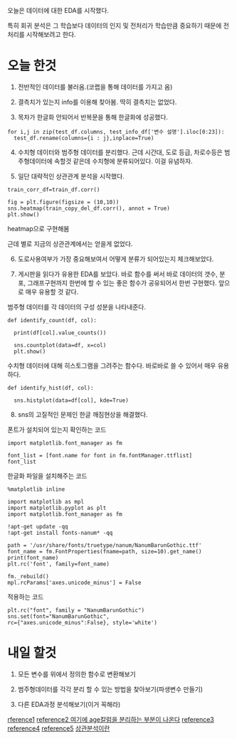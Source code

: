 오늘은 데이터에 대한 EDA를 시작했다.

특히 회귀 분석은 그 학습보다 데이터의 인지 및 전처리가 학습만큼 중요하기 때문에 전처리를 시작해보려고 한다.

# 오늘 한것
1. 전반적인 데이터를 불러옴.(코랩을 통해 데이터를 가지고 옴)

2. 결측치가 있는지 info를 이용해 찾아봄. 딱히 결측치는 없었다.

3. 목차가 한글화 안되어서 반복문을 통해 한글화에 성공했다.

```
for i,j in zip(test_df.columns, test_info_df['변수 설명'].iloc[0:23]):
  test_df.rename(columns={i : j},inplace=True)
```

4. 수치형 데이터와 범주형 데이터를 분리했다. 근데 시간대, 도로 등급, 차로수등은 범주형데이터에 속할것 같은데 수치형에 분류되어있다. 이걸 유념하자.

5. 일단 대략적인 상관관계 분석을 시작했다. 

```
train_corr_df=train_df.corr()
```


```
fig = plt.figure(figsize = (10,10))
sns.heatmap(train_copy_del_df.corr(), annot = True)
plt.show()

```
heatmap으로 구현해봄

근데 별로 지금의 상관관계에서는 얻을게 없었다.

6. 도로사용여부가 가장 중요해보여서 어떻게 분류가 되어있는지 체크해보았다. 

7. 게시판을 읽다가 유용한 EDA를 보았다. 바로 함수를 써서 바로 데이터의 갯수, 분포, 그래프구현까지 한번에 할 수 있는 좋은 함수가 공유되어서 한번 구현했다. 앞으로 매우 유용할 것 같다.

범주형 데이터를 각 데이터의 구성 성분을 나타내준다. 
```
def identify_count(df, col):

  print(df[col].value_counts())

  sns.countplot(data=df, x=col)
  plt.show()
```
수치형 데이터에 대해 히스토그램을 그려주는 함수다. 바로바로 쓸 수 있어서 매우 유용하다.
```
def identify_hist(df, col):

  sns.histplot(data=df[col], kde=True)
```

8. sns의 고질적인 문제인 한글 깨짐현상을 해결했다.

폰트가 설치되어 있는지 확인하는 코드

```
import matplotlib.font_manager as fm

font_list = [font.name for font in fm.fontManager.ttflist]
font_list
```
한글화 파일을 설치해주는 코드
```
%matplotlib inline  

import matplotlib as mpl 
import matplotlib.pyplot as plt 
import matplotlib.font_manager as fm  

!apt-get update -qq
!apt-get install fonts-nanum* -qq

path = '/usr/share/fonts/truetype/nanum/NanumBarunGothic.ttf' 
font_name = fm.FontProperties(fname=path, size=10).get_name()
print(font_name)
plt.rc('font', family=font_name)

fm._rebuild()
mpl.rcParams['axes.unicode_minus'] = False
```
적용하는 코드
```
plt.rc("font", family = "NanumBarunGothic")
sns.set(font="NanumBarunGothic", 
rc={"axes.unicode_minus":False}, style='white')
```

# 내일 할것
1. 모든 변수를 위에서 정의한 함수로 변환해보기

2. 범주형데이터를 각각 분리 할 수 있는 방법을 찾아보기(파생변수 만들기)

3. 다른 EDA과정 분석해보기(이거 꼭해라)

[rference1](https://dacon.io/competitions/official/235959/codeshare/6507?page=1&dtype=recent)
[reference2 여기에 age칼럼을 분리하는 부분이 나온다](https://dacon.io/competitions/official/235959/codeshare/6477?page=1&dtype=recent)
[reference3](https://dacon.io/competitions/official/235949/codeshare/6629?page=1&dtype=recent)
[reference4](https://dacon.io/competitions/official/235867/codeshare/4028?page=1&dtype=recent)
[reference5](https://dacon.io/codeshare/5768?dtype=recent)
[상관분석이란](https://m.blog.naver.com/PostView.naver?isHttpsRedirect=true&blogId=sub_om&logNo=220755048371)
